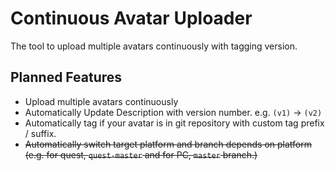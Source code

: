 # Continuous Avatar Uploader

The tool to upload multiple avatars continuously with tagging version.

## Planned Features

- Upload multiple avatars continuously
- Automatically Update Description with version number. e.g. `(v1)` -> `(v2)`
- Automatically tag if your avatar is in git repository with custom tag prefix / suffix.
- ~~Automatically switch target platform and branch depends on platform (e.g. for quest, `quest-master` and for PC, `master` branch.)~~
